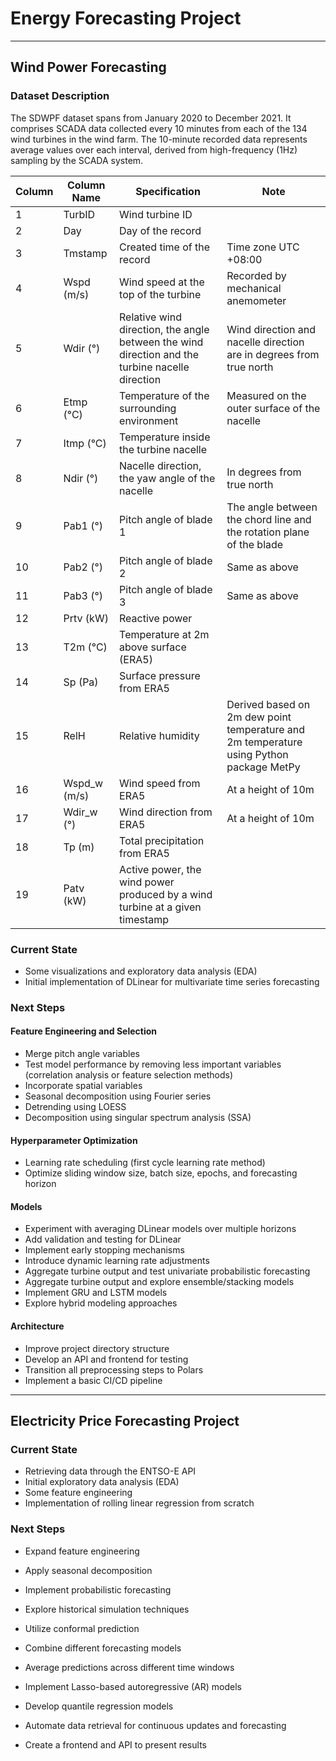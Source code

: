 # Energy Forecasting Project
---
## Wind Power Forecasting

### Dataset Description
The SDWPF dataset spans from January 2020 to December 2021. It comprises SCADA data collected every
10 minutes from each of the 134 wind turbines in the wind farm. The 10-minute recorded data represents average
values over each interval, derived from high-frequency (1Hz) sampling by the SCADA system.

| Column | Column Name | Specification | Note |
|--------|------------|---------------|------|
| 1  | TurbID | Wind turbine ID |  |
| 2  | Day | Day of the record |  |
| 3  | Tmstamp | Created time of the record | Time zone UTC +08:00 |
| 4  | Wspd (m/s) | Wind speed at the top of the turbine | Recorded by mechanical anemometer |
| 5  | Wdir (°) | Relative wind direction, the angle between the wind direction and the turbine nacelle direction | Wind direction and nacelle direction are in degrees from true north |
| 6  | Etmp (°C) | Temperature of the surrounding environment | Measured on the outer surface of the nacelle |
| 7  | Itmp (°C) | Temperature inside the turbine nacelle |  |
| 8  | Ndir (°) | Nacelle direction, the yaw angle of the nacelle | In degrees from true north |
| 9  | Pab1 (°) | Pitch angle of blade 1 | The angle between the chord line and the rotation plane of the blade |
| 10 | Pab2 (°) | Pitch angle of blade 2 | Same as above |
| 11 | Pab3 (°) | Pitch angle of blade 3 | Same as above |
| 12 | Prtv (kW) | Reactive power |  |
| 13 | T2m (°C) | Temperature at 2m above surface (ERA5) |  |
| 14 | Sp (Pa) | Surface pressure from ERA5 |  |
| 15 | RelH | Relative humidity | Derived based on 2m dew point temperature and 2m temperature using Python package MetPy |
| 16 | Wspd_w (m/s) | Wind speed from ERA5 | At a height of 10m |
| 17 | Wdir_w (°) | Wind direction from ERA5 | At a height of 10m |
| 18 | Tp (m) | Total precipitation from ERA5 |  |
| 19 | Patv (kW) | Active power, the wind power produced by a wind turbine at a given timestamp |  |

### Current State
- Some visualizations and exploratory data analysis (EDA)
- Initial implementation of DLinear for multivariate time series forecasting

### Next Steps

#### Feature Engineering and Selection
- Merge pitch angle variables
- Test model performance by removing less important variables (correlation analysis or feature selection methods)
- Incorporate spatial variables
- Seasonal decomposition using Fourier series
- Detrending using LOESS
- Decomposition using singular spectrum analysis (SSA)

#### Hyperparameter Optimization
- Learning rate scheduling (first cycle learning rate method)
- Optimize sliding window size, batch size, epochs, and forecasting horizon

#### Models
- Experiment with averaging DLinear models over multiple horizons
- Add validation and testing for DLinear
- Implement early stopping mechanisms
- Introduce dynamic learning rate adjustments
- Aggregate turbine output and test univariate probabilistic forecasting
- Aggregate turbine output and explore ensemble/stacking models
- Implement GRU and LSTM models
- Explore hybrid modeling approaches

#### Architecture
- Improve project directory structure
- Develop an API and frontend for testing
- Transition all preprocessing steps to Polars
- Implement a basic CI/CD pipeline

---

## Electricity Price Forecasting Project

### Current State
- Retrieving data through the ENTSO-E API
- Initial exploratory data analysis (EDA)
- Some feature engineering
- Implementation of rolling linear regression from scratch

### Next Steps
- Expand feature engineering
- Apply seasonal decomposition

- Implement probabilistic forecasting
- Explore historical simulation techniques
- Utilize conformal prediction

- Combine different forecasting models
- Average predictions across different time windows

- Implement Lasso-based autoregressive (AR) models
- Develop quantile regression models

- Automate data retrieval for continuous updates and forecasting
- Create a frontend and API to present results

